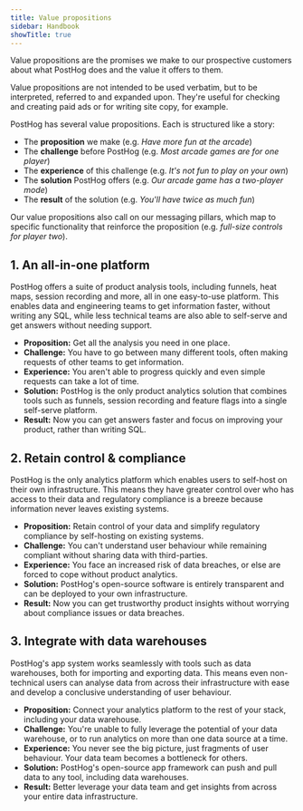 ```yaml
---
title: Value propositions
sidebar: Handbook
showTitle: true
---
```


Value propositions are the promises we make to our prospective customers about what PostHog does and the value it offers to them.

Value propositions are not intended to be used verbatim, but to be interpreted, referred to and expanded upon. They're useful for checking and creating paid ads or for writing site copy, for example.

PostHog has several value propositions. Each is structured like a story: 

- The **proposition** we make (e.g. _Have more fun at the arcade_)
- The **challenge** before PostHog (e.g. _Most arcade games are for one player_)
- The **experience** of this challenge (e.g. _It's not fun to play on your own_)
- The **solution** PostHog offers (e.g. _Our arcade game has a two-player mode_) 
- The **result** of the solution (e.g. _You'll have twice as much fun_)

Our value propositions also call on our messaging pillars, which map to specific functionality that reinforce the proposition (e.g. _full-size controls for player two_). 

## 1. An all-in-one platform

PostHog offers a suite of product analysis tools, including funnels, heat maps, session recording and more, all in one easy-to-use platform. This enables data and engineering teams to get information faster, without writing any SQL, while less technical teams are also able to self-serve and get answers without needing support.

- **Proposition:** Get all the analysis you need in one place.
- **Challenge:** You have to go between many different tools, often making requests of other teams to get information.
- **Experience:** You aren't able to progress quickly and even simple requests can take a lot of time.
- **Solution:** PostHog is the only product analytics solution that combines tools such as funnels, session recording and feature flags into a single self-serve platform.
- **Result:** Now you can get answers faster and focus on improving your product, rather than writing SQL.


## 2. Retain control & compliance

PostHog is the only analytics platform which enables users to self-host on their own infrastructure. This means they have greater control over who has access to their data and regulatory compliance is a breeze because information never leaves existing systems.

- **Proposition:** Retain control of your data and simplify regulatory compliance by self-hosting on existing systems.
- **Challenge:** You can't understand user behaviour while remaining compliant without sharing data with third-parties.
- **Experience:** You face an increased risk of data breaches, or else are forced to cope without product analytics.
- **Solution:** PostHog's open-source software is entirely transparent and can be deployed to your own infrastructure. 
- **Result:** Now you can get trustworthy product insights without worrying about compliance issues or data breaches. 


## 3. Integrate with data warehouses

PostHog's app system works seamlessly with tools such as data warehouses, both for importing and exporting data. This means even non-technical users can analyse data from across their infrastructure with ease and develop a conclusive understanding of user behaviour.  

- **Proposition:** Connect your analytics platform to the rest of your stack, including your data warehouse. 
- **Challenge:** You're unable to fully leverage the potential of your data warehouse, or to run analytics on more than one data source at a time.
- **Experience:** You never see the big picture, just fragments of user behaviour. Your data team becomes a bottleneck for others. 
- **Solution:** PostHog's open-source app framework can push and pull data to any tool, including data warehouses. 
- **Result:** Better leverage your data team and get insights from across your entire data infrastructure.